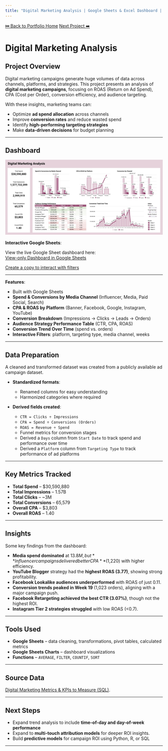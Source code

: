 ```yaml
---
title: "Digital Marketing Analysis | Google Sheets & Excel Dashboard | Data Analyst Portfolio"
---
```

[⏮️ Back to Portfolio Home](../README.md) [Next Project ➡️](../ecommerce-sales-analysis/index.md)

# Digital Marketing Analysis

## Project Overview
Digital marketing campaigns generate huge volumes of data across channels, platforms, and strategies. This project presents an analysis of **digital marketing campaigns**, focusing on ROAS (Return on Ad Spend), CPA (Cost per Order), conversion efficiency, and audience targeting.

With these insights, marketing teams can:
- Optimize **ad spend allocation** across channels  
- Improve **conversion rates** and reduce wasted spend  
- Identify **high-performing targeting strategies**  
- Make **data-driven decisions** for budget planning 

---

## Dashboard
![Digital Marketing Analysis Dashboard Screenshot](./dashboard.jpg)  

**Interactive Google Sheets**:  

View the live Google Sheet dashboard here:  
[View-only Dashboard in Google Sheets](https://docs.google.com/spreadsheets/d/13hyDeiUKeagO5EPkcMO-ydDAGLFzkC9WLRJCzT50cCg/edit?usp=drivesdk)  

[Create a copy to interact with filters](https://docs.google.com/spreadsheets/d/13hyDeiUKeagO5EPkcMO-ydDAGLFzkC9WLRJCzT50cCg/copy)

---

**Features**:
- Built with Google Sheets  
- **Spend & Conversions by Media Channel** (Influencer, Media, Paid Social, Search)  
- **CPA & ROAS by Platform** (Banner, Facebook, Google, Instagram, YouTube)  
- **Conversion Breakdown** (Impressions → Clicks → Leads → Orders)  
- **Audience Strategy Performance Table** (CTR, CPA, ROAS)  
- **Conversion Trend Over Time** (spend vs. orders)  
- **Interactive Filters**: platform, targeting type, media channel, weeks

---

## Data Preparation
A cleaned and transformed dataset was created from a publicly available ad campaign dataset.  

- **Standardized formats**:  
  - Renamed columns for easy understanding
  - Harmonized categories where required

- **Derived fields created**:  
  - `CTR = Clicks ÷ Impressions`  
  - `CPA = Spend ÷ Conversions (Orders)`  
  - `ROAS = Revenue ÷ Spend`  
  - Funnel metrics for conversion stages    
  - Derived a `Days` column from `Start Date` to track spend and performance over time
  - Derived a `Platform` column from `Targeting Type` to track performance of ad platforms

---

## Key Metrics Tracked
- **Total Spend** – $30,590,880  
- **Total Impressions** – 1.57B  
- **Total Clicks** – ~3M  
- **Total Conversions** – 65,579  
- **Overall CPA** – $3,803  
- **Overall ROAS** – 1.40 

---

## Insights
Some key findings from the dashboard:  
- **Media spend dominated** at $13.8M, but **Influencer campaigns delivered better CPA** ($1,220) with higher efficiency.  
- **YouTube Blogger** strategy had the **highest ROAS (3.77)**, showing strong profitability.  
- **Facebook Lookalike audiences underperformed** with ROAS of just 0.11.  
- **Conversion trends peaked in Week 19** (1,023 orders), aligning with a major campaign push.  
- **Facebook Retargeting achieved the best CTR (3.07%)**, though not the highest ROI.  
- **Instagram Tier 2 strategies struggled** with low ROAS (<0.7).  

---

## Tools Used
- **Google Sheets** – data cleaning, transformations, pivot tables, calculated metrics  
- **Google Sheets Charts** – dashboard visualizations  
- **Functions** – `AVERAGE`, `FILTER`, `COUNTIF`, `SORT`

---

## Source Data
[Digital Marketing Metrics & KPIs to Measure (SQL)](https://www.kaggle.com/datasets/sinderpreet/analyze-the-marketing-spending/data/discussion).  

---

## Next Steps
- Expand trend analysis to include **time-of-day and day-of-week performance**  
- Expand to **multi-touch attribution models** for deeper ROI insights. 
- Build **predictive models** for campaign ROI using Python, R, or SQL  

---
